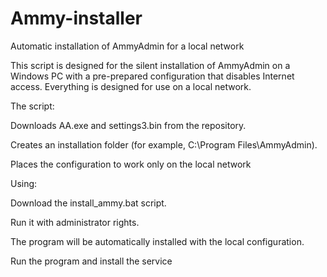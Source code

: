 # Ammy-installer
Automatic installation of AmmyAdmin for a local network

This script is designed for the silent installation of AmmyAdmin on a Windows PC with a pre-prepared configuration that disables Internet access. Everything is designed for use on a local network.

The script:

Downloads AA.exe and settings3.bin from the repository.

Creates an installation folder (for example, C:\Program Files\AmmyAdmin).

Places the configuration to work only on the local network

Using:

Download the install_ammy.bat script.

Run it with administrator rights.

The program will be automatically installed with the local configuration.

Run the program and install the service
